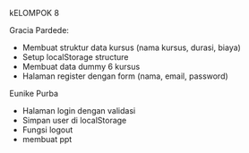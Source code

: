 kELOMPOK 8

Gracia Pardede: 
- Membuat struktur data kursus (nama kursus, durasi, biaya)
- Setup localStorage structure
- Membuat data dummy 6 kursus
- Halaman register dengan form (nama, email, password)

Eunike Purba
- Halaman login dengan validasi
- Simpan user di localStorage
- Fungsi logout
- membuat ppt

